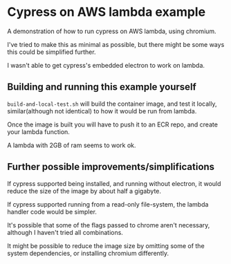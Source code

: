 # Cypress on AWS lambda example

A demonstration of how to run cypress on AWS lambda, using chromium.

I've tried to make this as minimal as possible, but there might be some ways this could be simplified further.

I wasn't able to get cypress's embedded electron to work on lambda.

## Building and running this example yourself
`build-and-local-test.sh` will build the container image, and test it locally, 
similar(although not identical) to how it would be run from lambda.

Once the image is built you will have to push it to an ECR repo, and create your lambda function.

A lambda with 2GB of ram seems to work ok.


## Further possible improvements/simplifications

If cypress supported being installed, and running without electron, it would reduce the size of the image by about half a gigabyte.  

If cypress supported running from a read-only file-system, the lambda handler code would be simpler.  

It's possible that some of the flags passed to chrome aren't necessary, although I haven't tried all combinations.

It might be possible to reduce the image size by omitting some of the system dependencies, or installing chromium differently.